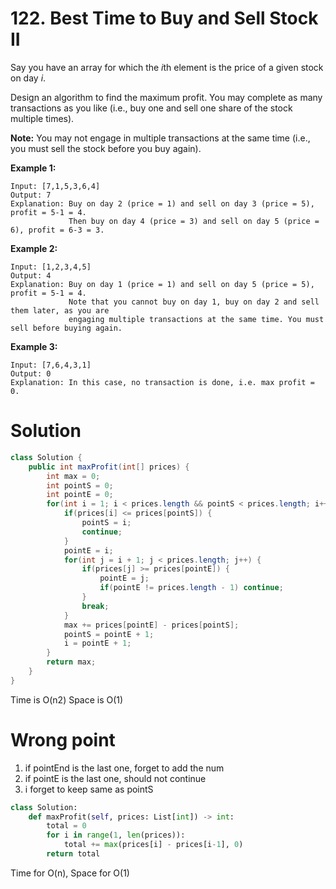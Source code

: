 # 122. Best Time to Buy and Sell Stock II

Say you have an array for which the *i*th element is the price of a given stock on day *i*.

Design an algorithm to find the maximum profit. You may complete as many transactions as you like (i.e., buy one and sell one share of the stock multiple times).

**Note:** You may not engage in multiple transactions at the same time (i.e., you must sell the stock before you buy again).

**Example 1:**

```
Input: [7,1,5,3,6,4]
Output: 7
Explanation: Buy on day 2 (price = 1) and sell on day 3 (price = 5), profit = 5-1 = 4.
             Then buy on day 4 (price = 3) and sell on day 5 (price = 6), profit = 6-3 = 3.
```

**Example 2:**

```
Input: [1,2,3,4,5]
Output: 4
Explanation: Buy on day 1 (price = 1) and sell on day 5 (price = 5), profit = 5-1 = 4.
             Note that you cannot buy on day 1, buy on day 2 and sell them later, as you are
             engaging multiple transactions at the same time. You must sell before buying again.
```

**Example 3:**

```
Input: [7,6,4,3,1]
Output: 0
Explanation: In this case, no transaction is done, i.e. max profit = 0.
```

# Solution

```java
class Solution {
    public int maxProfit(int[] prices) {
        int max = 0;
        int pointS = 0;
        int pointE = 0;
        for(int i = 1; i < prices.length && pointS < prices.length; i++){
            if(prices[i] <= prices[pointS]) {
                pointS = i;
                continue;
            }
            pointE = i;
            for(int j = i + 1; j < prices.length; j++) {
                if(prices[j] >= prices[pointE]) {
                    pointE = j;
                    if(pointE != prices.length - 1) continue;
                }
                break;
            }
            max += prices[pointE] - prices[pointS];
            pointS = pointE + 1;
            i = pointE + 1;
        }
        return max;
    }
}
```

Time is O(n2) Space is O(1)

# Wrong point

1. if pointEnd is the last one, forget to add the num
2. if pointE is the last one, should not continue
3. i forget to keep same as pointS

```python
class Solution:
    def maxProfit(self, prices: List[int]) -> int:
        total = 0
        for i in range(1, len(prices)):
            total += max(prices[i] - prices[i-1], 0)
        return total
```

Time for O(n), Space for O(1)